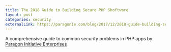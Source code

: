 ```yaml
---
title: The 2018 Guide to Building Secure PHP Shoftware
layout: post
categories: security
externalLink: https://paragonie.com/blog/2017/12/2018-guide-building-secure-php-software
---
```


A comprehensive guide to common security problems in PHP apps by [Paragon Initiative Enterprises](http://paragonie.com)

